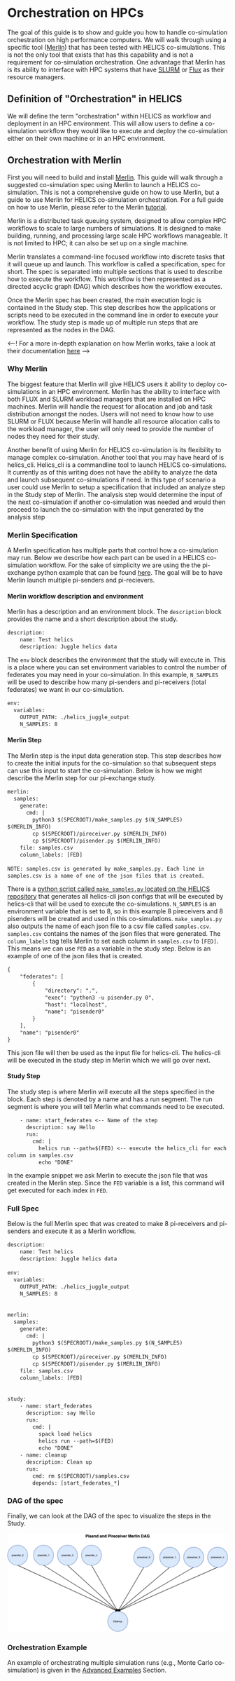 # Orchestration on HPCs

The goal of this guide is to show and guide you how to handle
co-simulation orchestration on high performance computers. We will walk through using a specific
tool ([Merlin](https://github.com/LLNL/merlin)) that has been tested with
HELICS co-simulations. This is not the only tool that exists that has
this capability and is not a requirement for
co-simulation orchestration. One advantage that Merlin has is its
ability to interface with HPC systems that have [SLURM](https://slurm.schedmd.com/documentation.html) or [Flux](https://flux-framework.org/) as their
resource managers.

## Definition of "Orchestration" in HELICS

We will define the term "orchestration" within HELICS as workflow and
deployment in an HPC environment. This will allow users to define a co-simulation workflow
they would like to execute and deploy the co-simulation either on
their own machine or in an HPC environment.

## Orchestration with Merlin

First you will need to build and install
[Merlin](https://github.com/LLNL/merlin). This guide will walk through
a suggested co-simulation spec using Merlin to launch a HELICS
co-simulation. This is not a comprehensive guide on how to use Merlin,
but a guide to use Merlin for HELICS co-simulation orchestration. For
a full guide on how to use Merlin, please refer to the Merlin
[tutorial](https://merlin.readthedocs.io/en/latest/tutorial.html).

Merlin is a distributed task queuing system, designed to allow complex
HPC workflows to scale to large numbers of simulations. It is designed
to make building, running, and processing large scale HPC
workflows manageable. It is not limited to HPC; it can also be set up on a single
machine.

Merlin translates a command-line focused workflow into discrete tasks
that it will queue up and launch. This workflow is called a
specification, spec for short. The spec is separated into multiple
sections that is used to describe how to execute the workflow. This
workflow is then represented as a directed acyclic graph (DAG) which
describes how the workflow executes.

Once the Merlin spec has been created, the main execution logic is
contained in the Study step. This step describes how the applications
or scripts need to be executed in the command line in order to execute
your workflow. The study step is made up of multiple run steps that
are represented as the nodes in the DAG.

<--! For a more in-depth explanation on how Merlin works, take a look at
their documentation [here](https://merlin.readthedocs.io/en/latest/index.html) -->

### Why Merlin

The biggest feature that Merlin will give HELICS users it ability to
deploy co-simulations in an HPC environment. Merlin has the ability to
interface with both FLUX and SLURM workload managers that are
installed on HPC machines. Merlin will handle the request for
allocation and job and task distribution amongst the nodes. Users will
not need to know how to use SLURM or FLUX because Merlin will handle
all resource allocation calls to the workload manager, the user will
only need to provide the number of nodes they need for their study.

Another benefit of using Merlin for HELICS co-simulation is its
flexibility to manage complex co-simulation. Another tool that you may
have heard of is helics_cli. Helics_cli is a commandline tool to launch
HELICS co-simulations. It currently as of this writing does not have
the ability to analyze the data and launch subsequent co-simulations
if need. In this type of scenario a user could use Merlin to setup a
specification that included an analyze step in the Study step of
Merlin. The analysis step would determine the input of the next
co-simulation if another co-simulation was needed and would then
proceed to launch the co-simulation with the input generated by the
analysis step

### Merlin Specification

A Merlin specification has multiple parts that control how a
co-simulation may run. Below we describe how each part can be used in
a HELICS co-simulation workflow. For the sake of simplicity we are
using the the pi-exchange python example that can be found
[here](https://github.com/GMLC-TDC/HELICS-Examples/tree/master/python/pi-exchange). The
goal will be to have Merlin launch multiple pi-senders and
pi-recievers.

#### Merlin workflow description and environment

Merlin has a description and an environment block. The `description` block
provides the name and a short description about the study.

```
description:
    name: Test helics
    description: Juggle helics data
```

The `env` block describes the environment that the study will execute
in. This is a place where you can set environment variables to control
the number of federates you may need in your co-simulation. In this example, `N_SAMPLES` will be used to describe how many
pi-senders and pi-receivers (total federates) we want in our co-simulation.

```
env:
  variables:
    OUTPUT_PATH: ./helics_juggle_output
    N_SAMPLES: 8
```

#### Merlin Step

The Merlin step is the input data generation
step. This step describes how to create the initial inputs for the
co-simulation so that subsequent steps can use this input to start the
co-simulation. Below is how we might describe the Merlin step for our
pi-exchange study.

```
merlin:
  samples:
    generate:
      cmd: |
        python3 $(SPECROOT)/make_samples.py $(N_SAMPLES) $(MERLIN_INFO)
        cp $(SPECROOT)/pireceiver.py $(MERLIN_INFO)
        cp $(SPECROOT)/pisender.py $(MERLIN_INFO)
    file: samples.csv
    column_labels: [FED]

NOTE: samples.csv is generated by make_samples.py. Each line in
samples.csv is a name of one of the json files that is created.

```

There is a [python script called `make_samples.py` located on the HELICS repository](../orchestration_samples/simple) that generates
all helics-cli json configs that will be executed by helics-cli that
will be used to execute the co-simulations. `N_SAMPLES` is an
environment variable that is set to 8, so in this example 8
pireceivers and 8 pisenders will be created and used in this
co-simulations. `make_samples.py` also outputs the name of each
json file to a csv file called `samples.csv`. `samples.csv`
contains the names of the json files that were generated. The
`column_labels` tag tells Merlin to set each column in
`samples.csv` to `[FED]`. This means we can use `FED` as a
variable in the study step. Below is an example of one of the json files that is
created.

```
{
    "federates": [
        {
            "directory": ".",
            "exec": "python3 -u pisender.py 0",
            "host": "localhost",
            "name": "pisender0"
        }
    ],
    "name": "pisender0"
}
```

This json file will then be used as the input file for helics-cli. The
helics-cli will be executed in the study step in Merlin which we will
go over next.

#### Study Step

The study step is where Merlin will execute all the steps specified in
the block. Each step is denoted by a name and has a run segment. The
run segment is where you will tell Merlin what commands need to be
executed.

```
    - name: start_federates <-- Name of the step
      description: say Hello
      run:
        cmd: |
          helics run --path=$(FED) <-- execute the helics_cli for each column in samples.csv
          echo "DONE"

```

In the example snippet we ask Merlin to execute the json file that was
created in the Merlin step. Since the `FED` variable is a list,
this command will get executed for each index in `FED`.

### Full Spec

Below is the full Merlin spec that was created to make 8 pi-receivers
and pi-senders and execute it as a Merlin workflow.

```
description:
    name: Test helics
    description: Juggle helics data

env:
  variables:
    OUTPUT_PATH: ./helics_juggle_output
    N_SAMPLES: 8


merlin:
  samples:
    generate:
      cmd: |
        python3 $(SPECROOT)/make_samples.py $(N_SAMPLES) $(MERLIN_INFO)
        cp $(SPECROOT)/pireceiver.py $(MERLIN_INFO)
        cp $(SPECROOT)/pisender.py $(MERLIN_INFO)
    file: samples.csv
    column_labels: [FED]


study:
    - name: start_federates
      description: say Hello
      run:
        cmd: |
          spack load helics
          helics run --path=$(FED)
          echo "DONE"
    - name: cleanup
      description: Clean up
      run:
        cmd: rm $(SPECROOT)/samples.csv
        depends: [start_federates_*]
```

### DAG of the spec

Finally, we can look at the DAG of the spec to visualize the steps in the Study.

![](../../img/Merlin_pi_send_receive_DAG.png)

### Orchestration Example

An example of orchestrating multiple simulation runs (e.g., Monte Carlo co-simulation) is given in the [Advanced Examples](../examples/advanced_examples/advanced_orchestration.md) Section.
